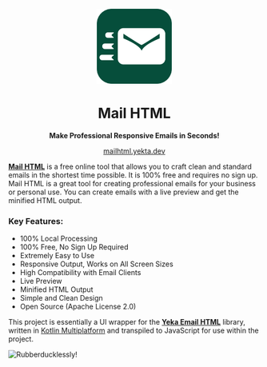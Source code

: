 <p align="center"><img src="./public/favicon.svg" alt="Mail HTML Logo" width="150"></p>
<h1 align="center">Mail HTML</h1>
<p align="center"><strong>Make Professional Responsive Emails in Seconds!</strong></p>
<p align="center"><a href="https://mailhtml.yekta.dev" target="_blank">mailhtml.yekta.dev</a></p>

**[Mail HTML](https://mailhtml.yekta.dev)** is a free online tool that allows you to craft clean and standard emails
in the shortest time possible. It is 100% free and requires no sign up. Mail HTML is a great tool for creating
professional emails for your business or personal use. You can create emails with a live preview and get the minified
HTML output.

### **Key Features:**

+ 100% Local Processing
+ 100% Free, No Sign Up Required
+ Extremely Easy to Use
+ Responsive Output, Works on All Screen Sizes
+ High Compatibility with Email Clients
+ Live Preview
+ Minified HTML Output
+ Simple and Clean Design
+ Open Source (Apache License 2.0)

This project is essentially a UI wrapper for the
**[Yeka Email HTML](https://github.com/YektaDev/Yeka/tree/master/yeka-email-html)** library, written in
[Kotlin Multiplatform](https://kotlinlang.org/docs/multiplatform.html) and transpiled to JavaScript for use within the
project.

![Rubberducklessly!](https://yekta.dev/rubberducklessly.svg)

